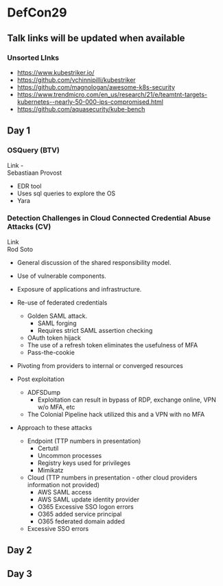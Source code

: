 # DefCon29
## Talk links will be updated when available

### Unsorted LInks
* https://www.kubestriker.io/ 
* https://github.com/vchinnipilli/kubestriker
* https://github.com/magnologan/awesome-k8s-security
* https://www.trendmicro.com/en_us/research/21/e/teamtnt-targets-kubernetes--nearly-50-000-ips-compromised.html
* https://github.com/aquasecurity/kube-bench

## Day 1

### OSQuery (BTV)
Link -   
Sebastiaan Provost  

* EDR tool
* Uses sql queries to explore the OS
* Yara

### Detection Challenges in Cloud Connected Credential Abuse Attacks (CV)
Link  
Rod Soto

- General discussion of the shared responsibility model. 
- Use of vulnerable components. 
- Exposure of applications and infrastructure. 
- Re-use of federated credentials
    - Golden SAML attack. 
        - SAML forging
        - Requires strict SAML assertion checking
    - OAuth token hijack                                                       
  	 - The use of a refresh token eliminates the usefulness of MFA  	 
  * Pass-the-cookie	 
- Pivoting from providers to internal or converged resources  
- Post exploitation
    - ADFSDump   
        - Exploitation can result in bypass of RDP, exchange online, VPN w/o MFA, etc   
    - The Colonial Pipeline hack utilized this and a VPN with no MFA
    
- Approach to these attacks    
    - Endpoint (TTP numbers in presentation)
        - Certutil
        - Uncommon processes
        - Registry keys used for privileges 
        - Mimikatz
    - Cloud (TTP numbers in presentation - other cloud providers information not provided)
        - AWS SAML access
        - AWS SAML update identity provider
        - O365 Excessive SSO logon errors
        - O365 added service principal
        - O365 federated domain added   
    - Excessive SSO errors 
     



## Day 2

## Day 3 